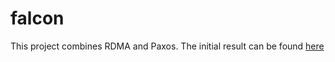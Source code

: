 # falcon
This project combines RDMA and Paxos. The initial result can be found [here](https://docs.google.com/spreadsheets/d/1bB1ziyoOpZQcXgyRxoR0OVqBlsNvFQkdMDKVOlDBzoI/edit?ts=574fd15f#gid=1663801845)
